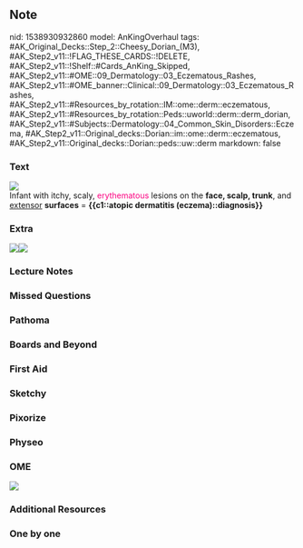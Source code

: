 ## Note
nid: 1538930932860
model: AnKingOverhaul
tags: #AK_Original_Decks::Step_2::Cheesy_Dorian_(M3), #AK_Step2_v11::!FLAG_THESE_CARDS::!DELETE, #AK_Step2_v11::!Shelf::#Cards_AnKing_Skipped, #AK_Step2_v11::#OME::09_Dermatology::03_Eczematous_Rashes, #AK_Step2_v11::#OME_banner::Clinical::09_Dermatology::03_Eczematous_Rashes, #AK_Step2_v11::#Resources_by_rotation::IM::ome::derm::eczematous, #AK_Step2_v11::#Resources_by_rotation::Peds::uworld::derm::derm_dorian, #AK_Step2_v11::#Subjects::Dermatology::04_Common_Skin_Disorders::Eczema, #AK_Step2_v11::Original_decks::Dorian::im::ome::derm::eczematous, #AK_Step2_v11::Original_decks::Dorian::peds::uw::derm
markdown: false

### Text
<img src="paste-4770514664947713.jpg">
<div>
  Infant with itchy, scaly, <font color=
  "#FC0280">erythematous</font> lesions on the <b>face, scalp,
  trunk</b>, and <u style="">extensor</u> <b>surfaces</b> =
  <b>{{c1::atopic dermatitis (eczema)::diagnosis}}</b>
</div>

### Extra
<img src="ecz.png"><img src="atopic%20derm.png">

### Lecture Notes


### Missed Questions


### Pathoma


### Boards and Beyond


### First Aid


### Sketchy


### Pixorize


### Physeo


### OME
<div class="ome-widget">
  <a href=
  "https://onlinemeded.org/spa/dermatology/eczematous-rashes/acquire?ref=anki">
  <img src="_OME_AnkiFlashcards_Lesson_1.png"></a>
</div>

### Additional Resources


### One by one

